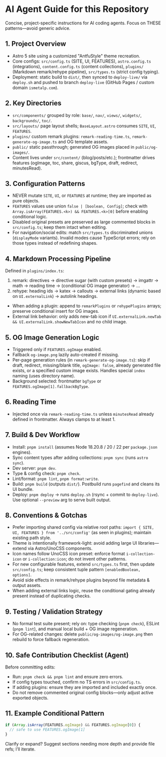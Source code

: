 # AI Agent Guide for this Repository

Concise, project-specific instructions for AI coding agents. Focus on THESE patterns—avoid generic advice.

## 1. Project Overview
- Astro 5 site using a customized "AntfuStyle" theme recreation.
- Core configs: `src/config.ts` (SITE, UI, FEATURES), `astro.config.ts` (integrations), `content.config.ts` (content collections), `plugins/` (Markdown remark/rehype pipeline), `src/types.ts` (strict config typing).
- Deployment: static build to `dist/`, then synced to `deploy-live/` via `deploy.sh` and pushed to branch `deploy-live` (GitHub Pages / custom domain `ismetalp.com`).

## 2. Key Directories
- `src/components/` grouped by role: `base/`, `nav/`, `views/`, `widgets/`, `backgrounds/`, `toc/`.
- `src/layouts/` page layout shells; `BaseLayout.astro` consumes `SITE`, `UI`, `FEATURES`.
- `plugins/` custom remark plugins: `remark-reading-time.ts`, `remark-generate-og-image.ts` and OG template assets.
- `public/` static passthrough; generated OG images placed in `public/og-images/`.
- Content lives under `src/content/` (blog/posts/etc.); frontmatter drives features (ogImage, toc, share, giscus, bgType, draft, redirect, minutesRead).

## 3. Configuration Patterns
- NEVER mutate `SITE`, `UI`, or `FEATURES` at runtime; they are imported as pure objects.
- `FEATURES` values use union `false | [boolean, Config]`; check with `Array.isArray(FEATURES.<k>) && FEATURES.<k>[0]` before enabling conditional logic.
- Disabled original presets are preserved as large commented blocks in `src/config.ts`; keep them intact when editing.
- For navigation/social edits: match `src/types.ts` discriminated unions (`displayMode` variants). Invalid modes cause TypeScript errors; rely on those types instead of redefining shapes.

## 4. Markdown Processing Pipeline
Defined in `plugins/index.ts`:
1. remark: directives → directive sugar (with custom presets) → imgattr → math → reading time → (conditional OG image generator) → …
2. rehype: heading ids → katex → callouts → external links (dynamic based on `UI.externalLink`) → autolink headings.
- When adding a plugin: append to `remarkPlugins` or `rehypePlugins` arrays; preserve conditional insert for OG images.
- External link behavior: only adds new-tab icon if `UI.externalLink.newTab && UI.externalLink.showNewTabIcon` and no child image.

## 5. OG Image Generation Logic
- Triggered only if `FEATURES.ogImage` enabled.
- Fallback `og-image.png` lazily auto-created if missing.
- Per-page generation rules (in `remark-generate-og-image.ts`): skip if draft, redirect, missing/blank title, `ogImage: false`, already generated file exists, or a specified custom image exists. Handles special `index` naming (uses directory name).
- Background selected: frontmatter `bgType` or `FEATURES.ogImage[1].fallbackBgType`.

## 6. Reading Time
- Injected once via `remark-reading-time.ts` unless `minutesRead` already defined in frontmatter. Always clamps to at least 1.

## 7. Build & Dev Workflow
- Install: `pnpm install` (assumes Node 18.20.8 / 20 / 22 per `package.json` engines).
- Sync content types after adding collections: `pnpm sync` (runs `astro sync`).
- Dev server: `pnpm dev`.
- Type & config check: `pnpm check`.
- Lint/format: `pnpm lint`, `pnpm format:write`.
- Build: `pnpm build` (outputs `dist/`). Postbuild runs `pagefind` and cleans its UI bundle.
- Deploy: `pnpm deploy` -> runs `deploy.sh` (rsync + commit to `deploy-live`). Use optional `--preview` arg to serve built output.

## 8. Conventions & Gotchas
- Prefer importing shared config via relative root paths: `import { SITE, UI, FEATURES } from '../src/config'` (as seen in plugins); maintain existing path style.
- Theme is intentionally framework-light: avoid adding large UI libraries—extend via Astro/UnoCSS components.
- Icon names follow UnoCSS icon preset: enforce format `i-collection-icon` or `i-collection:icon`; do not invent other patterns.
- For new configurable features, extend `src/types.ts` first, then update `src/config.ts`; keep consistent tuple pattern `[enabledBoolean, options]`.
- Avoid side effects in remark/rehype plugins beyond file metadata & output assets.
- When adding external links logic, reuse the conditional gating already present instead of duplicating checks.

## 9. Testing / Validation Strategy
- No formal test suite present; rely on: type checking (`pnpm check`), ESLint (`pnpm lint`), and manual local build + OG image regeneration.
- For OG-related changes: delete `public/og-images/og-image.png` then rebuild to force fallback regeneration.

## 10. Safe Contribution Checklist (Agent)
Before committing edits:
- Run: `pnpm check && pnpm lint` and ensure zero errors.
- If config types touched, confirm no TS errors in `src/config.ts`.
- If adding plugins: ensure they are imported and included exactly once.
- Do not remove commented original config blocks—only adjust active exported objects.

## 11. Example Conditional Pattern
```ts
if (Array.isArray(FEATURES.ogImage) && FEATURES.ogImage[0]) {
  // safe to use FEATURES.ogImage[1]
}
```

Clarify or expand? Suggest sections needing more depth and provide file refs; I’ll iterate.
